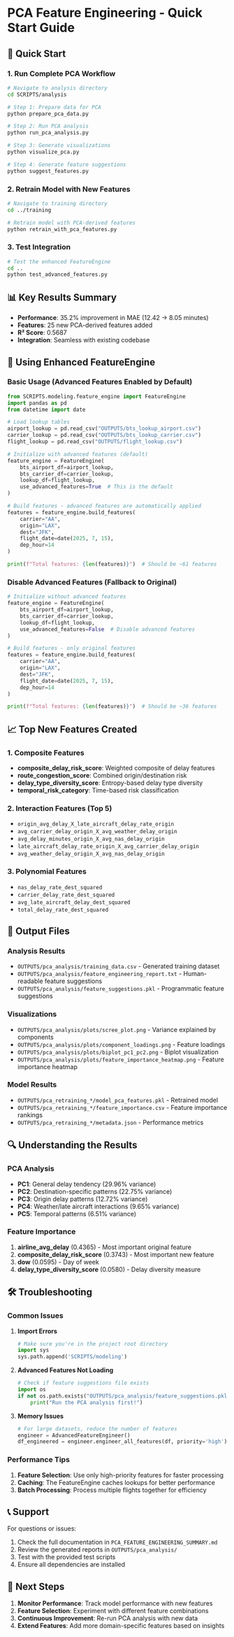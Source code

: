 # PCA Feature Engineering - Quick Start Guide

## 🚀 Quick Start

### 1. Run Complete PCA Workflow
```bash
# Navigate to analysis directory
cd SCRIPTS/analysis

# Step 1: Prepare data for PCA
python prepare_pca_data.py

# Step 2: Run PCA analysis
python run_pca_analysis.py

# Step 3: Generate visualizations
python visualize_pca.py

# Step 4: Generate feature suggestions
python suggest_features.py
```

### 2. Retrain Model with New Features
```bash
# Navigate to training directory
cd ../training

# Retrain model with PCA-derived features
python retrain_with_pca_features.py
```

### 3. Test Integration
```bash
# Test the enhanced FeatureEngine
cd ..
python test_advanced_features.py
```

## 📊 Key Results Summary

- **Performance**: 35.2% improvement in MAE (12.42 → 8.05 minutes)
- **Features**: 25 new PCA-derived features added
- **R² Score**: 0.5687
- **Integration**: Seamless with existing codebase

## 🔧 Using Enhanced FeatureEngine

### Basic Usage (Advanced Features Enabled by Default)
```python
from SCRIPTS.modeling.feature_engine import FeatureEngine
import pandas as pd
from datetime import date

# Load lookup tables
airport_lookup = pd.read_csv("OUTPUTS/bts_lookup_airport.csv")
carrier_lookup = pd.read_csv("OUTPUTS/bts_lookup_carrier.csv")
flight_lookup = pd.read_csv("OUTPUTS/flight_lookup.csv")

# Initialize with advanced features (default)
feature_engine = FeatureEngine(
    bts_airport_df=airport_lookup,
    bts_carrier_df=carrier_lookup,
    lookup_df=flight_lookup,
    use_advanced_features=True  # This is the default
)

# Build features - advanced features are automatically applied
features = feature_engine.build_features(
    carrier="AA",
    origin="LAX",
    dest="JFK",
    flight_date=date(2025, 7, 15),
    dep_hour=14
)

print(f"Total features: {len(features)}")  # Should be ~61 features
```

### Disable Advanced Features (Fallback to Original)
```python
# Initialize without advanced features
feature_engine = FeatureEngine(
    bts_airport_df=airport_lookup,
    bts_carrier_df=carrier_lookup,
    lookup_df=flight_lookup,
    use_advanced_features=False  # Disable advanced features
)

# Build features - only original features
features = feature_engine.build_features(
    carrier="AA",
    origin="LAX", 
    dest="JFK",
    flight_date=date(2025, 7, 15),
    dep_hour=14
)

print(f"Total features: {len(features)}")  # Should be ~36 features
```

## 📈 Top New Features Created

### 1. Composite Features
- **composite_delay_risk_score**: Weighted composite of delay features
- **route_congestion_score**: Combined origin/destination risk
- **delay_type_diversity_score**: Entropy-based delay type diversity
- **temporal_risk_category**: Time-based risk classification

### 2. Interaction Features (Top 5)
- `origin_avg_delay_X_late_aircraft_delay_rate_origin`
- `avg_carrier_delay_origin_X_avg_weather_delay_origin`
- `avg_delay_minutes_origin_X_avg_nas_delay_origin`
- `late_aircraft_delay_rate_origin_X_avg_carrier_delay_origin`
- `avg_weather_delay_origin_X_avg_nas_delay_origin`

### 3. Polynomial Features
- `nas_delay_rate_dest_squared`
- `carrier_delay_rate_dest_squared`
- `avg_late_aircraft_delay_dest_squared`
- `total_delay_rate_dest_squared`

## 📁 Output Files

### Analysis Results
- `OUTPUTS/pca_analysis/training_data.csv` - Generated training dataset
- `OUTPUTS/pca_analysis/feature_engineering_report.txt` - Human-readable feature suggestions
- `OUTPUTS/pca_analysis/feature_suggestions.pkl` - Programmatic feature suggestions

### Visualizations
- `OUTPUTS/pca_analysis/plots/scree_plot.png` - Variance explained by components
- `OUTPUTS/pca_analysis/plots/component_loadings.png` - Feature loadings
- `OUTPUTS/pca_analysis/plots/biplot_pc1_pc2.png` - Biplot visualization
- `OUTPUTS/pca_analysis/plots/feature_importance_heatmap.png` - Feature importance heatmap

### Model Results
- `OUTPUTS/pca_retraining_*/model_pca_features.pkl` - Retrained model
- `OUTPUTS/pca_retraining_*/feature_importance.csv` - Feature importance rankings
- `OUTPUTS/pca_retraining_*/metadata.json` - Performance metrics

## 🔍 Understanding the Results

### PCA Analysis
- **PC1**: General delay tendency (29.96% variance)
- **PC2**: Destination-specific patterns (22.75% variance)
- **PC3**: Origin delay patterns (12.72% variance)
- **PC4**: Weather/late aircraft interactions (9.65% variance)
- **PC5**: Temporal patterns (6.51% variance)

### Feature Importance
1. **airline_avg_delay** (0.4365) - Most important original feature
2. **composite_delay_risk_score** (0.3743) - Most important new feature
3. **dow** (0.0595) - Day of week
4. **delay_type_diversity_score** (0.0580) - Delay diversity measure

## 🛠️ Troubleshooting

### Common Issues

1. **Import Errors**
   ```python
   # Make sure you're in the project root directory
   import sys
   sys.path.append('SCRIPTS/modeling')
   ```

2. **Advanced Features Not Loading**
   ```python
   # Check if feature suggestions file exists
   import os
   if not os.path.exists("OUTPUTS/pca_analysis/feature_suggestions.pkl"):
       print("Run the PCA analysis first!")
   ```

3. **Memory Issues**
   ```python
   # For large datasets, reduce the number of features
   engineer = AdvancedFeatureEngineer()
   df_engineered = engineer.engineer_all_features(df, priority='high')  # Only high priority
   ```

### Performance Tips

1. **Feature Selection**: Use only high-priority features for faster processing
2. **Caching**: The FeatureEngine caches lookups for better performance
3. **Batch Processing**: Process multiple flights together for efficiency

## 📞 Support

For questions or issues:
1. Check the full documentation in `PCA_FEATURE_ENGINEERING_SUMMARY.md`
2. Review the generated reports in `OUTPUTS/pca_analysis/`
3. Test with the provided test scripts
4. Ensure all dependencies are installed

## 🎯 Next Steps

1. **Monitor Performance**: Track model performance with new features
2. **Feature Selection**: Experiment with different feature combinations
3. **Continuous Improvement**: Re-run PCA analysis with new data
4. **Extend Features**: Add more domain-specific features based on insights

